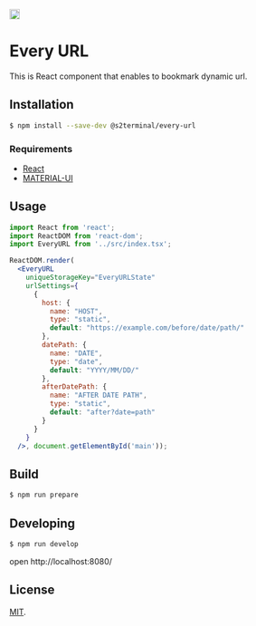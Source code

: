 <a href="https://badge.fury.io/js/%40s2terminal%2Fevery-url"><img src="https://badge.fury.io/js/%40s2terminal%2Fevery-url.svg" alt="npm version" height="18"></a>

# Every URL
This is React component that enables to bookmark dynamic url.

## Installation
```bash
$ npm install --save-dev @s2terminal/every-url
```

### Requirements
- [React](https://github.com/facebook/react/)
- [MATERIAL\-UI](https://github.com/mui-org/material-ui)

## Usage
```jsx
import React from 'react';
import ReactDOM from 'react-dom';
import EveryURL from '../src/index.tsx';

ReactDOM.render(
  <EveryURL
    uniqueStorageKey="EveryURLState"
    urlSettings={
      {
        host: {
          name: "HOST",
          type: "static",
          default: "https://example.com/before/date/path/"
        },
        datePath: {
          name: "DATE",
          type: "date",
          default: "YYYY/MM/DD/"
        },
        afterDatePath: {
          name: "AFTER DATE PATH",
          type: "static",
          default: "after?date=path"
        }
      }
    }
  />, document.getElementById('main'));

```


## Build

```bash
$ npm run prepare
```

## Developing

```bash
$ npm run develop
```
open http://localhost:8080/

## License
[MIT](LICENSE).
